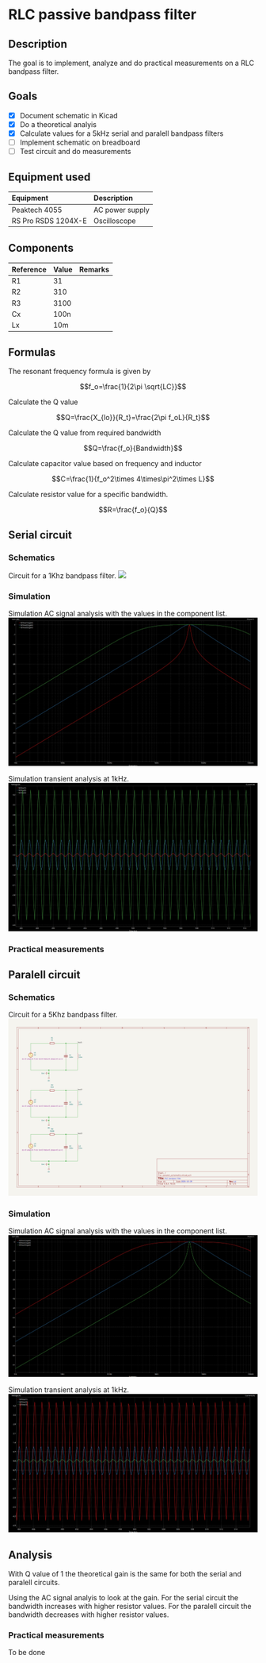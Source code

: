 # RLC passive bandpass filter

## Description
The goal is to implement, analyze and do practical measurements on a RLC bandpass filter.
 
## Goals
- [x] Document schematic in Kicad
- [x] Do a theoretical analyis 
- [x] Calculate values for a 5kHz serial and paralell bandpass filters
- [ ] Implement schematic on breadboard
- [ ] Test circuit and do measurements

## Equipment used
| Equipment | Description |
| :------------- | :------------- |
| Peaktech 4055 | AC power supply |
| RS Pro RSDS 1204X-E | Oscilloscope |

## Components
| Reference | Value | Remarks |
| :------------- | :------------- | :------------- |
| R1 | 31 | |
| R2 | 310 | |
| R3 | 3100 | |
| Cx | 100n | |
| Lx | 10m | |

## Formulas
The resonant frequency formula is given by  
```math
f_o=\frac{1}{2\pi \sqrt{LC}}
```
Calculate the Q value
```math
Q=\frac{X_{lo}}{R_t}=\frac{2\pi f_oL}{R_t}
```
Calculate the Q value from required bandwidth
```math
Q=\frac{f_o}{Bandwidth}
```
Calculate capacitor value based on frequency and inductor
```math
C=\frac{1}{f_o^2\times 4\times\pi^2\times L}
```
Calculate resistor value for a specific bandwidth.
```math
R=\frac{f_o}{Q}
```
## Serial circuit

### Schematics
Circuit for a 1Khz bandpass filter.
<img src="./schematics/serial_gain_schematics.svg">

### Simulation
Simulation AC signal analysis with the values in the component list.
<img src="./images/serial_gain_simulation.png">

Simulation transient analysis at 1kHz.
<img src="./images/serial_transient_1khz_simulation.png">

### Practical measurements

## Paralell circuit

### Schematics
Circuit for a 5Khz bandpass filter.
<img src="./schematics/paralell_schematics.svg">

### Simulation
Simulation AC signal analysis with the values in the component list.
<img src="./images/paralell_gain_simulation.png">

Simulation transient analysis at 1kHz.
<img src="./images/paralell_transient_1khz_simulation.png">

## Analysis
With Q value of 1 the theoretical gain is the same for both the serial and paralell circuits.

Using the AC signal analyis to look at the gain.
For the serial circuit the bandwidth increases with higher resistor values.
For the paralell circuit the bandwidth decreases with higher resistor values.

### Practical measurements
To be done

